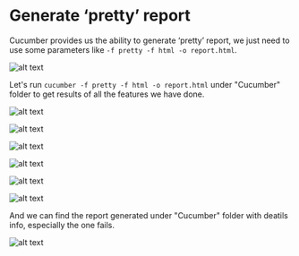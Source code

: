 # Generate ‘pretty’ report

Cucumber provides us the ability to generate ‘pretty’ report, we just need to use some parameters like `-f pretty -f html -o report.html`.

![alt text](https://raw.githubusercontent.com/hy1984427/BDD-with-PageObject/master/images/CucumberReportStructure.png "RCucumber report structure")

Let's run `cucumber -f pretty -f html -o report.html` under "Cucumber" folder to get results of all the features we have done.

![alt text](https://raw.githubusercontent.com/hy1984427/BDD-with-PageObject/master/images/RunAllFeaturesWithReport1.png "Run all features and generate report part 1")

![alt text](https://raw.githubusercontent.com/hy1984427/BDD-with-PageObject/master/images/RunAllFeaturesWithReport2.png "Run all features and generate report part 2")

![alt text](https://raw.githubusercontent.com/hy1984427/BDD-with-PageObject/master/images/RunAllFeaturesWithReport3.png "Run all features and generate report part 3")

![alt text](https://raw.githubusercontent.com/hy1984427/BDD-with-PageObject/master/images/CucumberReport1.png "Cucumber report part 1")

![alt text](https://raw.githubusercontent.com/hy1984427/BDD-with-PageObject/master/images/CucumberReport2.png "Cucumber report part 2")

![alt text](https://raw.githubusercontent.com/hy1984427/BDD-with-PageObject/master/images/CucumberReport3.png "Cucumber report part 3")

And we can find the report generated under "Cucumber" folder with deatils info, especially the one fails.

![alt text](https://raw.githubusercontent.com/hy1984427/BDD-with-PageObject/master/images/CucumberReportFails.png "Cucumber report fails")
